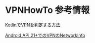 # VPNHowTo 参考情報

[KotlinでVPNを判定する方法](https://qiita.com/daisukenagata/items/c506e51ee359c0e56e2b)


[Android API 21+でのVPNのNetworkInfo
](https://translate.googleusercontent.com/translate_c?depth=1&hl=ja&prev=search&rurl=translate.google.com&sl=en&sp=nmt4&u=https://stackoverflow.com/questions/29419175/networkinfo-for-vpn-on-android-api-21&xid=17259,15700023,15700124,15700149,15700186,15700190,15700201&usg=ALkJrhgXfoh-s7z2qNXd-TLHnlKZRkVqqg)
